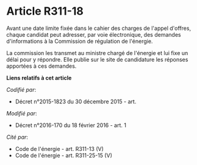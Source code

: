 # Article R311-18

Avant une date limite fixée dans le cahier des charges de l'appel d'offres, chaque candidat peut adresser, par voie
électronique, des demandes d'informations à la Commission de régulation de l'énergie. 

La commission les transmet au ministre chargé de l'énergie et lui fixe un délai pour y répondre. Elle publie sur le site de
candidature les réponses apportées à ces demandes.

**Liens relatifs à cet article**

_Codifié par_:

  - Décret n°2015-1823 du 30 décembre 2015 - art.

_Modifié par_:

  - Décret n°2016-170 du 18 février 2016 - art. 1

_Cité par_:

  - Code de l'énergie - art. R311-13 (V)
  - Code de l'énergie - art. R311-25-15 (V)
